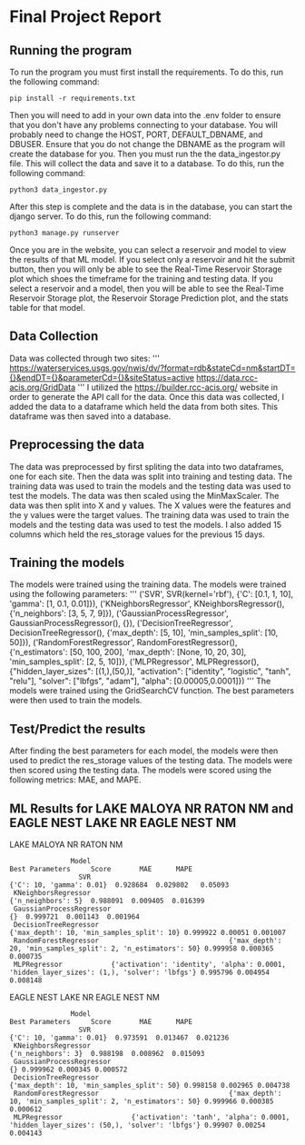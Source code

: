 # Final Project Report

## Running the program

To run the program you must first install the requirements. To do this, run the following command:

```
pip install -r requirements.txt
```

Then you will need to add in your own data into the .env folder to ensure that you don't have any problems connecting to your database.
You will probably need to change the HOST, PORT, DEFAULT_DBNAME, and DBUSER. Ensure that you do not change the DBNAME as the program will
create the database for you. Then you must run the the data_ingestor.py file. This will collect the data and save it to a database. To do this, run the following command:

```
python3 data_ingestor.py
```

After this step is complete and the data is in the database, you can start the django server. To do this, run the following command:

```
python3 manage.py runserver
```

Once you are in the website, you can select a reservoir and model to view the results of that ML model. If you select only a reservoir
and hit the submit button, then you will only be able to see the Real-Time Reservoir Storage plot which shoes the timeframe for the training and testing data.
If you select a reservoir and a model, then you will be able to see the Real-Time Reservoir Storage plot, the Reservoir Storage Prediction plot, and the stats table for that model.

## Data Collection

Data was collected through two sites:
'''
https://waterservices.usgs.gov/nwis/dv/?format=rdb&stateCd=nm&startDT={}&endDT={}&parameterCd={}&siteStatus=active
https://data.rcc-acis.org/GridData
'''
I utilized the https://builder.rcc-acis.org/ website in order to generate the API call for the data. Once this data was collected,
I added the data to a dataframe which held the data from both sites. This dataframe was then saved into a database.

## Preprocessing the data

The data was preprocessed by first spliting the data into two dataframes, one for each site. Then the data was split into training and testing data. The training data was used to train the models and the testing data was used to test the models. The data was then scaled using the MinMaxScaler. The data was then split into X and y values. The X values were the features and the y values were the target values. The training data was used to train the models and the testing data was used to test the models. I also added 15 columns which held the res_storage values for the previous 15 days.

## Training the models

The models were trained using the training data. The models were trained using the following parameters:
'''
('SVR', SVR(kernel='rbf'), {'C': [0.1, 1, 10], 'gamma': [1, 0.1, 0.01]}),
('KNeighborsRegressor', KNeighborsRegressor(), {'n_neighbors': [3, 5, 7, 9]}),
('GaussianProcessRegressor', GaussianProcessRegressor(), {}),
('DecisionTreeRegressor', DecisionTreeRegressor(), {'max_depth': [5, 10], 'min_samples_split': [10, 50]}),
('RandomForestRegressor', RandomForestRegressor(), {'n_estimators': [50, 100, 200], 'max_depth': [None, 10, 20, 30], 'min_samples_split': [2, 5, 10]}),
('MLPRegressor', MLPRegressor(), {"hidden_layer_sizes": [(1,),(50,)], "activation": ["identity", "logistic", "tanh", "relu"], "solver": ["lbfgs", "adam"], "alpha": [0.00005,0.0001]})
'''
The models were trained using the GridSearchCV function. The best parameters were then used to train the models.

## Test/Predict the results

After finding the best parameters for each model, the models were then used to predict the res_storage values of the testing data. The models were then scored using the testing data. The models were scored using the following metrics: MAE, and MAPE.

## ML Results for LAKE MALOYA NR RATON NM and EAGLE NEST LAKE NR EAGLE NEST NM

LAKE MALOYA NR RATON NM

                   Model                                                                             Best Parameters     Score       MAE      MAPE
                     SVR                                                                    {'C': 10, 'gamma': 0.01}  0.928684  0.029802   0.05093
     KNeighborsRegressor                                                                          {'n_neighbors': 5}  0.988091  0.009405  0.016399
     GaussianProcessRegressor                                                                                     {}  0.999721  0.001143  0.001964
     DecisionTreeRegressor                                                    {'max_depth': 10, 'min_samples_split': 10} 0.999922 0.00051 0.001007
     RandomForestRegressor                                {'max_depth': 20, 'min_samples_split': 2, 'n_estimators': 50} 0.999958 0.000365 0.000735
     MLPRegressor            {'activation': 'identity', 'alpha': 0.0001, 'hidden_layer_sizes': (1,), 'solver': 'lbfgs'} 0.995796 0.004954 0.008148

EAGLE NEST LAKE NR EAGLE NEST NM

                   Model                                                                             Best Parameters     Score       MAE      MAPE
                     SVR                                                                    {'C': 10, 'gamma': 0.01}  0.973591  0.013467  0.021236
     KNeighborsRegressor                                                                          {'n_neighbors': 3}  0.988198  0.008962  0.015093
     GaussianProcessRegressor                                                                                        {} 0.999962 0.000345 0.000572
     DecisionTreeRegressor                                                   {'max_depth': 10, 'min_samples_split': 50} 0.998158 0.002965 0.004738
     RandomForestRegressor                                {'max_depth': 10, 'min_samples_split': 2, 'n_estimators': 50} 0.999966 0.000385 0.000612
     MLPRegressor                 {'activation': 'tanh', 'alpha': 0.0001, 'hidden_layer_sizes': (50,), 'solver': 'lbfgs'} 0.99907 0.00254 0.004143

